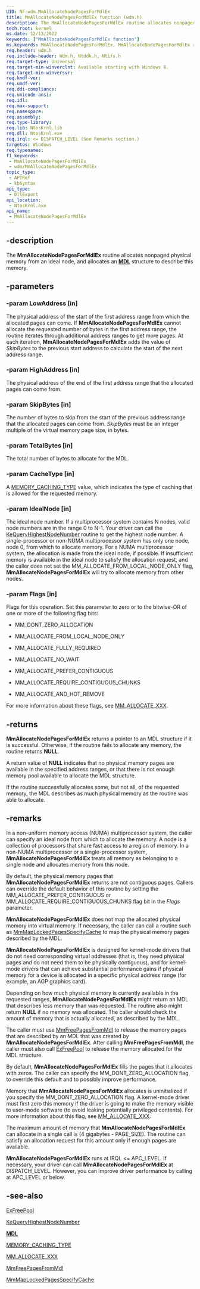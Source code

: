 ```yaml
---
UID: NF:wdm.MmAllocateNodePagesForMdlEx
title: MmAllocateNodePagesForMdlEx function (wdm.h)
description: The MmAllocateNodePagesForMdlEx routine allocates nonpaged physical memory from an ideal node, and allocates an MDL structure to describe this memory.
tech.root: kernel
ms.date: 12/13/2022
keywords: ["MmAllocateNodePagesForMdlEx function"]
ms.keywords: MmAllocateNodePagesForMdlEx, MmAllocateNodePagesForMdlEx routine [Kernel-Mode Driver Architecture], kernel.mmallocatenodepagesformdlex, wdm/MmAllocateNodePagesForMdlEx
req.header: wdm.h
req.include-header: Wdm.h, Ntddk.h, Ntifs.h
req.target-type: Universal
req.target-min-winverclnt: Available starting with Windows 8.
req.target-min-winversvr: 
req.kmdf-ver: 
req.umdf-ver: 
req.ddi-compliance: 
req.unicode-ansi: 
req.idl: 
req.max-support: 
req.namespace: 
req.assembly: 
req.type-library: 
req.lib: NtosKrnl.lib
req.dll: NtosKrnl.exe
req.irql: <= DISPATCH_LEVEL (See Remarks section.)
targetos: Windows
req.typenames: 
f1_keywords:
 - MmAllocateNodePagesForMdlEx
 - wdm/MmAllocateNodePagesForMdlEx
topic_type:
 - APIRef
 - kbSyntax
api_type:
 - DllExport
api_location:
 - NtosKrnl.exe
api_name:
 - MmAllocateNodePagesForMdlEx
---
```


## -description

The **MmAllocateNodePagesForMdlEx** routine allocates nonpaged physical memory from an ideal node, and allocates an [**MDL**](./ns-wdm-_mdl.md) structure to describe this memory.

## -parameters

### -param LowAddress [in]

The physical address of the start of the first address range from which the allocated pages can come. If **MmAllocateNodePagesForMdlEx** cannot allocate the requested number of bytes in the first address range, the routine iterates through additional address ranges to get more pages. At each iteration, **MmAllocateNodePagesForMdlEx** adds the value of *SkipBytes* to the previous start address to calculate the start of the next address range.

### -param HighAddress [in]

The physical address of the end of the first address range that the allocated pages can come from.

### -param SkipBytes [in]

The number of bytes to skip from the start of the previous address range that the allocated pages can come from. *SkipBytes* must be an integer multiple of the virtual memory page size, in bytes.

### -param TotalBytes [in]

The total number of bytes to allocate for the MDL.

### -param CacheType [in]

A [MEMORY_CACHING_TYPE](./ne-wdm-_memory_caching_type.md) value, which indicates the type of caching that is allowed for the requested memory.

### -param IdealNode [in]

The ideal node number. If a multiprocessor system contains N nodes, valid node numbers are in the range 0 to N-1. Your driver can call the [KeQueryHighestNodeNumber](../ntddk/nf-ntddk-kequeryhighestnodenumber.md) routine to get the highest node number. A single-processor or non-NUMA multiprocessor system has only one node, node 0, from which to allocate memory. For a NUMA multiprocessor system, the allocation is made from the ideal node, if possible. If insufficient memory is available in the ideal node to satisfy the allocation request, and the caller does not set the MM_ALLOCATE_FROM_LOCAL_NODE_ONLY flag, **MmAllocateNodePagesForMdlEx** will try to allocate memory from other nodes.

### -param Flags [in]

Flags for this operation. Set this parameter to zero or to the bitwise-OR of one or more of the following flag bits:

- MM_DONT_ZERO_ALLOCATION

- MM_ALLOCATE_FROM_LOCAL_NODE_ONLY

- MM_ALLOCATE_FULLY_REQUIRED

- MM_ALLOCATE_NO_WAIT

- MM_ALLOCATE_PREFER_CONTIGUOUS

- MM_ALLOCATE_REQUIRE_CONTIGUOUS_CHUNKS

- MM_ALLOCATE_AND_HOT_REMOVE

For more information about these flags, see [MM_ALLOCATE_XXX](./nf-wdm-mmallocatepagesformdlex.md).

## -returns

**MmAllocateNodePagesForMdlEx** returns a pointer to an MDL structure if it is successful. Otherwise, if the routine fails to allocate any memory, the routine returns **NULL**.

A return value of **NULL** indicates that no physical memory pages are available in the specified address ranges, or that there is not enough memory pool available to allocate the MDL structure.

If the routine successfully allocates some, but not all, of the requested memory, the MDL describes as much physical memory as the routine was able to allocate.

## -remarks

In a non-uniform memory access (NUMA) multiprocessor system, the caller can specify an ideal node from which to allocate the memory. A node is a collection of processors that share fast access to a region of memory. In a non-NUMA multiprocessor or a single-processor system, **MmAllocateNodePagesForMdlEx** treats all memory as belonging to a single node and allocates memory from this node.

By default, the physical memory pages that **MmAllocateNodePagesForMdlEx** returns are not contiguous pages. Callers can override the default behavior of this routine by setting the MM_ALLOCATE_PREFER_CONTIGUOUS or MM_ALLOCATE_REQUIRE_CONTIGUOUS_CHUNKS flag bit in the *Flags* parameter.

**MmAllocateNodePagesForMdlEx** does not map the allocated physical memory into virtual memory. If necessary, the caller can call a routine such as [MmMapLockedPagesSpecifyCache](./nf-wdm-mmmaplockedpagesspecifycache.md) to map the physical memory pages described by the MDL.

**MmAllocateNodePagesForMdlEx** is designed for kernel-mode drivers that do not need corresponding virtual addresses (that is, they need physical pages and do not need them to be physically contiguous), and for kernel-mode drivers that can achieve substantial performance gains if physical memory for a device is allocated in a specific physical address range (for example, an AGP graphics card).

Depending on how much physical memory is currently available in the requested ranges, **MmAllocateNodePagesForMdlEx** might return an MDL that describes less memory than was requested. The routine also might return **NULL** if no memory was allocated. The caller should check the amount of memory that is actually allocated, as described by the MDL.

The caller must use [MmFreePagesFromMdl](./nf-wdm-mmfreepagesfrommdl.md) to release the memory pages that are described by an MDL that was created by **MmAllocateNodePagesForMdlEx**. After calling **MmFreePagesFromMdl**, the caller must also call [ExFreePool](../ntddk/nf-ntddk-exfreepool.md) to release the memory allocated for the MDL structure.

By default, **MmAllocateNodePagesForMdlEx** fills the pages that it allocates with zeros. The caller can specify the MM_DONT_ZERO_ALLOCATION flag to override this default and to possibly improve performance.

Memory that **MmAllocateNodePagesForMdlEx** allocates is uninitialized if you specify the MM_DONT_ZERO_ALLOCATION flag. A kernel-mode driver must first zero this memory if the driver is going to make the memory visible to user-mode software (to avoid leaking potentially privileged contents). For more information about this flag, see [MM_ALLOCATE_XXX](./nf-wdm-mmallocatepagesformdlex.md).

The maximum amount of memory that **MmAllocateNodePagesForMdlEx** can allocate in a single call is (4 gigabytes - PAGE_SIZE). The routine can satisfy an allocation request for this amount only if enough pages are available.

**MmAllocateNodePagesForMdlEx** runs at IRQL <= APC_LEVEL. If necessary, your driver can call **MmAllocateNodePagesForMdlEx** at DISPATCH_LEVEL. However, you can improve driver performance by calling at APC_LEVEL or below.

## -see-also

[ExFreePool](../ntddk/nf-ntddk-exfreepool.md)

[KeQueryHighestNodeNumber](../ntddk/nf-ntddk-kequeryhighestnodenumber.md)

[**MDL**](./ns-wdm-_mdl.md)

[MEMORY_CACHING_TYPE](./ne-wdm-_memory_caching_type.md)

[MM_ALLOCATE_XXX](./nf-wdm-mmallocatepagesformdlex.md)

[MmFreePagesFromMdl](./nf-wdm-mmfreepagesfrommdl.md)

[MmMapLockedPagesSpecifyCache](./nf-wdm-mmmaplockedpagesspecifycache.md)
